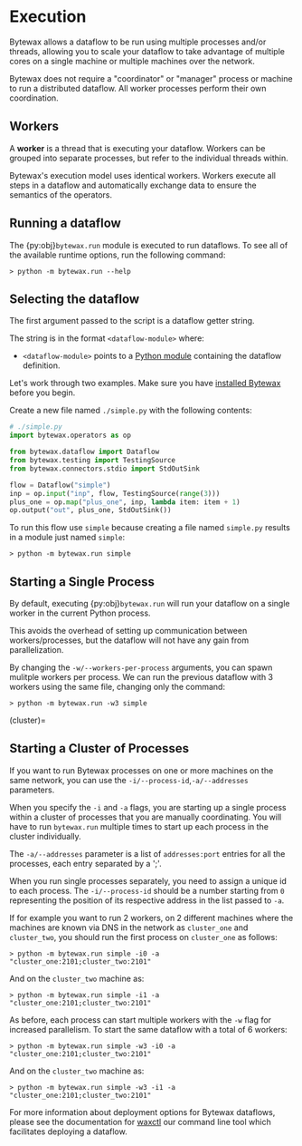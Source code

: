 # Execution

Bytewax allows a dataflow to be run using multiple processes and/or
threads, allowing you to scale your dataflow to take advantage of
multiple cores on a single machine or multiple machines over the
network.

Bytewax does not require a "coordinator" or "manager" process or
machine to run a distributed dataflow. All worker processes perform
their own coordination.

## Workers

A **worker** is a thread that is executing your dataflow. Workers can
be grouped into separate processes, but refer to the individual
threads within.

Bytewax's execution model uses identical workers. Workers execute all
steps in a dataflow and automatically exchange data to ensure the
semantics of the operators.

## Running a dataflow

The {py:obj}`bytewax.run` module is executed to run dataflows. To see
all of the available runtime options, run the following command:

```shell
> python -m bytewax.run --help
```

## Selecting the dataflow

The first argument passed to the script is a dataflow getter string.

The string is in the format `<dataflow-module>` where:

- `<dataflow-module>` points to a [Python
   module](inv:python#tutorial/modules) containing the dataflow
   definition.

Let's work through two examples. Make sure you have [installed
Bytewax](/user_guide/getting-started/installing.md) before you begin.

Create a new file named `./simple.py` with the following contents:

```python
# ./simple.py
import bytewax.operators as op

from bytewax.dataflow import Dataflow
from bytewax.testing import TestingSource
from bytewax.connectors.stdio import StdOutSink

flow = Dataflow("simple")
inp = op.input("inp", flow, TestingSource(range(3)))
plus_one = op.map("plus_one", inp, lambda item: item + 1)
op.output("out", plus_one, StdOutSink())
```

To run this flow use `simple` because creating a file named
`simple.py` results in a module just named `simple`:

```shell
> python -m bytewax.run simple
```

## Starting a Single Process

By default, executing {py:obj}`bytewax.run` will run your dataflow on
a single worker in the current Python process.

This avoids the overhead of setting up communication between
workers/processes, but the dataflow will not have any gain from
parallelization.

By changing the `-w/--workers-per-process` arguments, you can spawn
mulitple workers per process. We can run the previous dataflow with 3
workers using the same file, changing only the command:

```shell
> python -m bytewax.run -w3 simple
```

(cluster)=
## Starting a Cluster of Processes

If you want to run Bytewax processes on one or more machines on the
same network, you can use the `-i/--process-id`,`-a/--addresses`
parameters.

When you specify the `-i` and `-a` flags, you are starting up a single
process within a cluster of processes that you are manually
coordinating. You will have to run `bytewax.run` multiple times to
start up each process in the cluster individually.

The `-a/--addresses` parameter is a list of `addresses:port` entries
for all the processes, each entry separated by a ';'.

When you run single processes separately, you need to assign a unique
id to each process. The `-i/--process-id` should be a number starting
from `0` representing the position of its respective address in the
list passed to `-a`.

If for example you want to run 2 workers, on 2 different machines
where the machines are known via DNS in the network as `cluster_one`
and `cluster_two`, you should run the first process on `cluster_one`
as follows:

```shell
> python -m bytewax.run simple -i0 -a "cluster_one:2101;cluster_two:2101"
```

And on the `cluster_two` machine as:

```shell
> python -m bytewax.run simple -i1 -a "cluster_one:2101;cluster_two:2101"
```

As before, each process can start multiple workers with the `-w` flag
for increased parallelism. To start the same dataflow with a total of
6 workers:

```shell
> python -m bytewax.run simple -w3 -i0 -a "cluster_one:2101;cluster_two:2101"
```

And on the `cluster_two` machine as:

```shell
> python -m bytewax.run simple -w3 -i1 -a "cluster_one:2101;cluster_two:2101"
```

For more information about deployment options for Bytewax dataflows,
please see the documentation for [waxctl](#waxctl) our command line
tool which facilitates deploying a dataflow.
